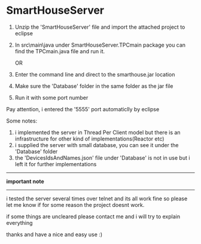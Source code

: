 # SmartHouseServer

1. Unzip the 'SmartHouseServer' file and import the attached project to eclipse
2. In src\main\java under SmartHouseServer.TPCmain package you can find the TPCmain.java file and run it.

	OR
1. Enter the command line and direct to the smarthouse.jar location
2. Make sure the 'Database' folder in the same folder as the jar file
3. Run it with some port number

 Pay attention, i entered the '5555' port automaticlly by eclipse




Some notes:

1. i implemented the server in Thread Per Client model but there is an infrastructure for other kind of implementations(Reactor etc)
2. i supplied the server with small database, you can see it under the 'Database' folder
3. the 'DevicesIdsAndNames.json' file under 'Database'  is not in use but i left it for further implementations

***********************
******important note******
***********************

i tested the server several times over telnet and its all work fine so
please let me know if for some reason the project doesnt work.

if some things are uncleared please contact me and i will try to explain everything

thanks and have a nice and easy use :)
